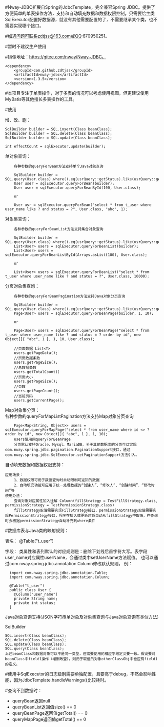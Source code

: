 #Nway-JDBC扩展自Spring的JdbcTemplate，完全兼容Spring JDBC。提供了方便简单的单表操作方法，支持和自动填充数据和数据权限控制，只需要给主类SqlExecutor配置好数据源，就没有其他需要配置的了，不需要继承某个类，也不需要实现哪个接口。

#如遇问题可联系zdtjss@163.com或QQ:670950251。

#暂时不建议生产使用

#镜像地址：https://gitee.com/nway/Nway-JDBC。

	<dependency>
		<groupId>com.github.zdtjss</groupId>
		<artifactId>nway-jdbc</artifactId>
		<version>1.3.5</version>
	</dependency>

#本项目专注于单表操作，对于多表的情况可以考虑使用视图，但更建议使用MyBatis等其他擅长多表操作的工具。

#使用

增、改、删：  

	SqlBuilder builder = SQL.insert(Class beanClass);
	SqlBuilder builder = SQL.delete(Class beanClass);
	SqlBuilder builder = SQL.update(Class beanClass);
	
	int effectCount = sqlExecutor.update(builder);
    
单对象查询：
	
        各种参数的queryForBean方法支持单个Java对象查询
		
		SqlBuilder builder = SQL.query(User.class).where().eq(usrQuery::getStatus).like(usrQuery::getName);
        User user = sqlExecutor.queryForBean(builder);
        User user = sqlExecutor.queryForBeanById(100, User.class);
        
        or
        
        User usr = sqlExecutor.queryForBean("select * from t_user where user_name like ? and status = ?", User.class, "abc", 1);
        
对象集查询：
	
        各种参数的queryForBeanList方法支持集合对象查询
        
        SqlBuilder builder = SQL.query(User.class).where().eq(usrQuery::getStatus).like(usrQuery::getName);
        List<User> users = sqlExecutor.queryForBeanList(builder);
        List<User> users = sqlExecutor.queryForBeanListById(Arrays.asList(100), User.class);
        
        or
		
        List<User> users = sqlExecutor.queryForBeanList("select * from t_user where user_name like ? and status = ?", User.class, 10000);
		
分页对象集查询：
	
        各种参数的queryForBeanPagination方法支持Java对象分页查询
		
		SqlBuilder builder = SQL.query(User.class).where().eq(usrQuery::getStatus).like(usrQuery::getName).orderBy(usrQuery::getId);
        Page<User> users = sqlExecutor.queryForBeanPage(builder, 1, 10);
        
        or
        
        Page<User> users = sqlExecutor.queryForBeanPage("select * from t_user where user_name like ? and status = ? order by id", new Object[]{ "abc", 1 }, 1, 10, User.class);
		
        //页面数据 List<T>
        users.getPageData();
        //页面数据条数
        users.getPageSize();
        //总数据条数
        users.getTotalCount()
        //页面大小
        users.getPageSize();
        //页数
        users.getPageCount();
        //当前页码
        users.getCurrentPage();
		
Map对象集分页：	
	各种参数的queryForMapListPagination方法支持Map对象分页查询
		
        Page<Map<String, Object>> users = sqlExecutor.queryForMapPage("select * from user_name where id <> ? order by id", new Object[]{ "abc", 1 }, 1, 10);
        users使用同queryForBeanPage
		分页默认支持Oracle、Mysql、MariaDB，关于其他数据库的分页可以实现com.nway.spring.jdbc.pagination.PaginationSupport接口，通过com.nway.spring.jdbc.SqlExecutor.setPaginationSupport方法引入。

自动填充数据和数据权限支持：

	应用场景： 
		1、数据权限可用于数据查询时自动限制可返回的数据
		2、自动填充功能可应用于统一处理数据的“创建人”、“修改人”、“创建时间”、“修改时间“等
	使用办法：
		查询对象对应属性加入注解 Column(fillStrategy = TestFillStrategy.class, permissionStrategy = TestPermissionStrategy.class) 
		fillStrategy取值需要实现FillStrategy接口，permissionStrategy取值需要实现PermissionStrategy接口，程序在插入或更新时将自动从fillStrategy中取值，在查询时会根据permissionStrategy自动补充到where条件

#数据库表与Java类的映射规则：  
   
   表名：
   @Table("t_user")
   
   字段：
   类属性和表列默认的对应规则是：删除下划线后首字符大写。表字段user_name对应属性userName，会通过类中setUserName方法赋值。
    也可以通过com.nway.spring.jdbc.annotation.Column修改默认规则。
    例：
   
      import com.nway.spring.jdbc.annotation.Table;
      import com.nway.spring.jdbc.annotation.Column;
      
      @Table("t_user")
      public class User {
      	@Column("user_name")
	  	private String name;
	  	private int status;
      }
  
Java对象查询支持(JSON字符串单对象及对象集查询与Java对象查询有类似方法)
  
  SqlBuilder  
   
	SQL.insert(Class beanClass);
	SQL.delete(Class beanClass);
	SQL.update(Class beanClass);
	SQL.query(Class beanClass);
	上述beanClass和数据对象可以不是同一类型，但需要使用的相应字段定义要一致。假设要对beanClass中field1操作（增删改查），则用于取值的对象otherClassObj中也应有field1的定义。   
    

#使用中SqlExecutor的日志级别需要单独配置，且要高于debug，不然会影响性能，因为JdbcTemplate.handleWarnings()比较耗时。

#查询不到数据时：
 <ul>
  <li>queryBean返回null</li>
  <li>queryBeanList返回值size() == 0</li>
  <li>queryBeanPage返回值getTotal() == 0</li>
  <li>queryMapPage返回值getTotal() == 0</li>
 </ul>
